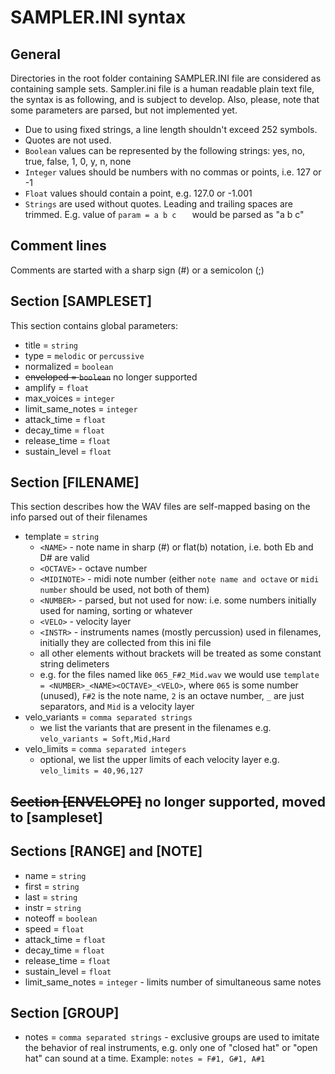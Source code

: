 # SAMPLER.INI syntax
## General
Directories in the root folder containing SAMPLER.INI file are considered as containing sample sets.
Sampler.ini file is a human readable plain text file, the syntax is as following, and is subject to develop.
Also, please, note that some parameters are parsed, but not implemented yet.

* Due to using fixed strings, a line length shouldn't exceed 252 symbols.
* Quotes are not used.
* ```Boolean``` values can be represented by the following strings: yes, no, true, false, 1, 0, y, n, none
* ```Integer``` values should be numbers with no commas or points, i.e. 127 or -1
* ```Float``` values should contain a point, e.g. 127.0 or -1.001
* ```Strings``` are used without quotes. Leading and trailing spaces are trimmed. E.g. value of ```param = a b c   ``` would be parsed as "a b c"  

## Comment lines
Comments are started with a sharp sign (#) or a semicolon (;)

## Section [SAMPLESET]
This section contains global parameters:
*  title = ```string```
*  type = ```melodic``` or ```percussive```
*  normalized = ```boolean```
*  <s>enveloped = ```boolean```</s> no longer supported
*  amplify = ```float```
*  max_voices = ```integer```
*  limit_same_notes = ```integer```
*  attack_time = ```float```
*  decay_time = ```float```
*  release_time = ```float```
*  sustain_level = ```float```
  
## Section [FILENAME]
This section describes how the WAV files are self-mapped basing on the info parsed out of their filenames
*  template = ```string```
    *  ```<NAME>``` - note name in sharp (#) or flat(b) notation, i.e. both Eb and D# are valid  
    *  ```<OCTAVE>``` - octave number 
    *  ```<MIDINOTE>``` - midi note number (either ```note name and octave``` or ```midi number``` should be used, not both of them)
    *  ```<NUMBER>``` - parsed, but not used for now: i.e. some numbers initially used for naming, sorting or whatever
    *  ```<VELO>``` - velocity layer
    *  ```<INSTR>``` - instruments names (mostly percussion) used in filenames, initially they are collected from this ini file
    *  all other elements without brackets will be treated as some constant string delimeters
    *  e.g. for the files named like ```065_F#2_Mid.wav``` we would use ```template = <NUMBER>_<NAME><OCTAVE>_<VELO>```, where ```065``` is some number (unused), ```F#2``` is the note name, ```2``` is an octave number, ```_``` are just separators, and ```Mid``` is a velocity layer 
*  velo_variants = ```comma separated strings```
    *  we list the variants that are present in the filenames e.g. ```velo_variants = Soft,Mid,Hard```  
*  velo_limits = ```comma separated integers```
    *  optional, we list the upper limits of each velocity layer e.g. ```velo_limits = 40,96,127```

## <s>Section [ENVELOPE]</s> no longer supported, moved to [sampleset]

## Sections [RANGE] and [NOTE]
*  name = ```string```
*  first = ```string```
*  last = ```string```
*  instr = ```string```
*  noteoff = ```boolean```
*  speed = ```float```
*  attack_time = ```float```
*  decay_time = ```float```
*  release_time = ```float```
*  sustain_level = ```float```
*  limit_same_notes = ```integer``` - limits number of simultaneous same notes 

## Section [GROUP]
* notes = ```comma separated strings``` - exclusive groups are used to imitate the behavior of real instruments, e.g. only one of "closed hat" or "open hat" can sound at a time. Example: ```notes = F#1, G#1, A#1```
